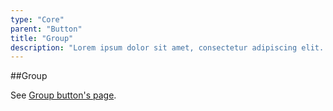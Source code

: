 ```yaml
---
type: "Core"
parent: "Button"
title: "Group"
description: "Lorem ipsum dolor sit amet, consectetur adipiscing elit. Nunc tempus laoreet leo sit amet iaculis."
---
```


##Group

See [Group button's page](/core/group/button).
